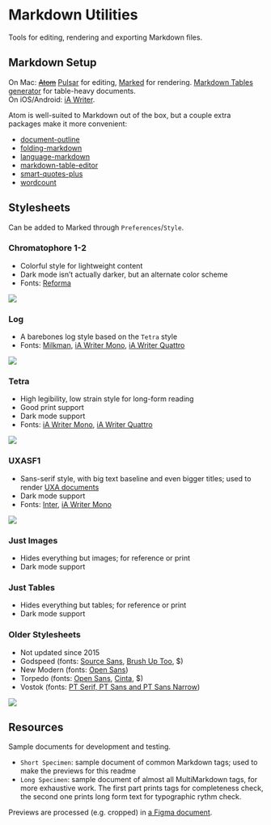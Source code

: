# Markdown Utilities

Tools for editing, rendering and exporting Markdown files.

## Markdown Setup

On Mac: ~~[Atom](https://atom.io/)~~ [Pulsar](https://pulsar-edit.dev/) for editing, [Marked](https://marked2app.com/) for rendering. [Markdown Tables generator](https://www.tablesgenerator.com/markdown_tables) for table-heavy documents.  
On iOS/Android: [iA Writer](https://ia.net/writer).

Atom is well-suited to Markdown out of the box, but a couple extra packages make it more convenient:

- [document-outline](https://web.pulsar-edit.dev/packages/document-outline)
- [folding-markdown](https://web.pulsar-edit.dev/packages/folding-markdown)
- [language-markdown](https://web.pulsar-edit.dev/packages/language-markdown)
- [markdown-table-editor](https://web.pulsar-edit.dev/packages/markdown-table-editor)
- [smart-quotes-plus](https://web.pulsar-edit.dev/packages/smart-quotes-plus)
- [wordcount](https://web.pulsar-edit.dev/packages/wordcount)

## Stylesheets

Can be added to Marked through `Preferences`/`Style`.

<!-- The stylesheets haven’t been tested in other tools. However they’re generic CSS and could be reused elsewhere, provided the Marked-specific `#wrapper` selectors are removed. -->

### Chromatophore 1-2

- Colorful style for lightweight content
- Dark mode isn’t actually darker, but an alternate color scheme
- Fonts: [Reforma](https://pampatype.com/reforma)

![](previews/chromatophore-1-2.png)

### Log

- A barebones log style based on the `Tetra` style
- Fonts: [Milkman](https://uncut.wtf/sans-serif/milkman/), [iA Writer Mono](https://github.com/iaolo/iA-Fonts/tree/master/iA%20Writer%20Mono), [iA Writer Quattro](https://github.com/iaolo/iA-Fonts/tree/master/iA%20Writer%20Quattro)

![](previews/log.png)

### Tetra

- High legibility, low strain style for long-form reading
- Good print support
- Dark mode support
- Fonts: [iA Writer Mono](https://github.com/iaolo/iA-Fonts/tree/master/iA%20Writer%20Mono), [iA Writer Quattro](https://github.com/iaolo/iA-Fonts/tree/master/iA%20Writer%20Quattro)

![](previews/tetra.png)

### UXASF1

- Sans-serif style, with big text baseline and even bigger titles; used to render [UXA documents](https://github.com/nWODT-Cobalt/uxa)
- Dark mode support
- Fonts: [Inter](https://rsms.me/inter/), [iA Writer Mono](https://github.com/iaolo/iA-Fonts/tree/master/iA%20Writer%20Mono)

![](previews/uxasf1.png)

### Just Images

- Hides everything but images; for reference or print
- Dark mode support

### Just Tables

- Hides everything but tables; for reference or print
- Dark mode support

### Older Stylesheets

- Not updated since 2015
- Godspeed (fonts: [Source Sans](https://fonts.google.com/specimen/Source+Sans+Pro), [Brush Up Too](https://www.myfonts.com/fonts/pintassilgo/brush-up/too/), $)
- New Modern (fonts: [Open Sans](https://fonts.google.com/specimen/Open+Sans))
- Torpedo (fonts: [Open Sans](https://fonts.google.com/specimen/Open+Sans), [Cinta](https://www.myfonts.com/fonts/tipo-pepel/cinta/), $)
- Vostok (fonts: [PT Serif, PT Sans and PT Sans Narrow](https://company.paratype.com/pt-sans-pt-serif))

![](previews/old-stylesheets.png)

## Resources

Sample documents for development and testing.

- `Short Specimen`: sample document of common Markdown tags; used to make the previews for this readme
- `Long Specimen`: sample document of almost all MultiMarkdown tags, for more exhaustive work. The first part prints tags for completeness check, the second one prints long form text for typographic rythm check.

Previews are processed (e.g. cropped) in [a Figma document](https://www.figma.com/file/lLZWGpxAc71dB5p8mI8Lkn/GitHub?node-id=0%3A1).

<!--
## Style Ideas

- Inria Serif: academic paper style, alinea indents, Gallimard-rubrication style, centered headings, links in the style of "Atlas des Îles Abandonnées", roman lists
- Fira Sans:FT style?
- Public Sans
- Neon style: space grotesk or rubik for body, bg gradient, nth paragraph colors (randomized?), ntn words offset/tilted, glow or shadow punch-out effects, animated hovers, block-quotes soulignées et avec leading color block genre the verge

## Others

- stream custom fonts from Google?
-->
